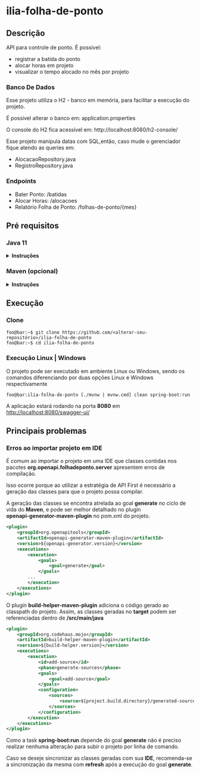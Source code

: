 # ilia-folha-de-ponto

## Descrição
API para controle de ponto.
É possível:
* registrar a batida do ponto 
* alocar horas em projeto 
* visualizar o tempo alocado no mês por projeto 

### Banco De Dados
Esse projeto utiliza o H2 - banco em memória, para facilitar a execução do projeto.

É possível alterar o banco em: application.properties

O console do H2 fica acessível em: http://localhost:8080/h2-console/

Esse projeto manipula datas com SQL,então, caso mude o gerenciador fique atendo as queries em:
* AlocacaoRepository.java
* RegistroRepository.java

### Endpoints
* Bater Ponto: /batidas
* Alocar Horas: /alocacoes
* Relatório Folha de Ponto: /folhas-de-ponto/{mes}

## Pré requisitos

### Java 11

<details><summary><b>Instruções</b></summary>

O Java 11 pode tanto ser instalado através da JDK contida no site
da [Oracle](https://www.oracle.com/java/technologies/javase-jdk11-downloads.html)
ou no site do [OpenJDK](https://openjdk.java.net/projects/jdk/11/)

Como alternativa é possível utilizar o [SDKMan](https://sdkman.io/)
e instalar o Java através do comando:

```console
foo@bar:~$ sdk install java <version>
```

Para listagem de todas as versões do Java disponíveis, execute o comando:

```console
foo@bar:~$ sdk list java
```

</details>

### Maven (opcional)

<details><summary><b>Instruções</b></summary>

O projeto foi concebido para que a instalação do Maven fosse opcional,
para tanto, é possível rodar as configurações do projeto após instalação
do Java pelos arquivos **mvnw.cmd** em sistemas Windows e **mvnw**
 em sistemas Unix, que interagem com o arquivo **maven-wrapper.jar**
 contido na pasta **.mvn/wrapper** na raiz do projeto.

Caso mesmo assim se deseje rodar o projeto pelo Maven na máquina,
o mesmo pode ser instalado através do [site](https://maven.apache.org/).

Como alternativa é possível utilizar o [SDKMan](https://sdkman.io/)
e instalar o Maven através do comando:

```console
foo@bar:~$ sdk install maven
```

Para listagem de todas as versões do Maven disponíveis, execute o comando:

```console
foo@bar:~$ sdk list mavel
```

</details>

## Execução

### Clone

```console
foo@bar:~$ git clone https://github.com/<alterar-seu-repositório>/ilia-folha-de-ponto
foo@bar:~$ cd ilia-folha-de-ponto
```

### Execução Linux | Windows

O projeto pode ser executado em ambiente Linux ou Windows, sendo os comandos
diferenciando por duas opções Linux e Windows respectivamente

```console
foo@bar:ilia-folha-de-ponto [./mvnw | mvnw.cmd] clean spring-boot:run
```

A aplicação estará rodando na porta **8080** em 
[http://localhost:8080/swagger-ui/](http://localhost:8080/swagger-ui/)

## Principais problemas

### Erros ao importar projeto em IDE

É comum ao importar o projeto em uma IDE que classes contidas nos
pacotes **org.openapi.folhadeponto.server** apresentem erros de compilação.

Isso ocorre porque ao utilizar a estratégia de API First é necessário
a geração das classes para que o projeto possa compilar.

A geração das classes se encontra atrelada ao goal **generate** no
ciclo de vida do **Maven**, e pode ser melhor detalhado no plugin  
**openapi-generator-maven-plugin** no pom.xml do projeto.

```xml
<plugin>
    <groupId>org.openapitools</groupId>
    <artifactId>openapi-generator-maven-plugin</artifactId>
    <version>${openapi-generator.version}</version>
    <executions>
        <execution>
            <goals>
                <goal>generate</goal>
            </goals>
        ...
        </execution>
    </executions>
</plugin>
```

O plugin **build-helper-maven-plugin** adiciona o código gerado ao
classpath do projeto. Assim, as classes geradas no **target** podem
ser referenciadas dentro de **/src/main/java**

```xml
<plugin>
    <groupId>org.codehaus.mojo</groupId>
    <artifactId>build-helper-maven-plugin</artifactId>
    <version>${build-helper.version}</version>
    <executions>
        <execution>
            <id>add-source</id>
            <phase>generate-sources</phase>
            <goals>
                <goal>add-source</goal>
            </goals>
            <configuration>
                <sources>
                    <source>${project.build.directory}/generated-sources/openapi-code-server/src/gen/java</source>
                </sources>
            </configuration>
        </execution>
    </executions>
</plugin>
```

Como a task **spring-boot:run** depende do goal **generate** não é preciso
realizar nenhuma alteração para subir o projeto por linha de comando.

Caso se deseje sincronizar as classes geradas com sua **IDE**, recomenda-se
a sincronização da mesma com **refresh** após a execução do goal **generate**.